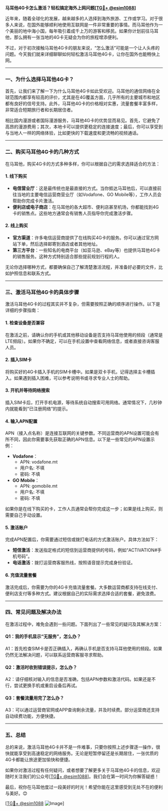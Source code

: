 **马耳他4G卡怎么激活？轻松搞定海外上网问题[[TG💪+ @esim1088](https://t.me/s/esim1088)]**

近年来，随着全球化的发展，越来越多的人选择到海外旅游、工作或学习。对于很多人来说，在国外能够顺利地使用互联网是一件非常重要的事情。而马耳他作为一个美丽的地中海小国，每年吸引着成千上万的游客和移民。如果你计划前往马耳他，那么拥有一张当地的4G卡无疑会为你的旅程增添便利。

不过，对于初次接触马耳他4G卡的朋友来说，“怎么激活”可能是一个让人头疼的问题。今天我们就来详细聊聊如何轻松激活马耳他4G卡，让你在国外也能畅快上网。

---

### 一、为什么选择马耳他4G卡？

首先，让我们来了解一下为什么马耳他4G卡如此受欢迎。马耳他的通信网络在全球范围内都享有较高的评价，尤其是在4G覆盖方面，几乎所有的主要城市和地区都有良好的信号支持。此外，马耳他4G卡的价格相对实惠，流量套餐丰富多样，非常适合短期旅行者和长期居住者。

相比国内漫游或者国际漫游服务，马耳他4G卡的优势显而易见。首先，它避免了高昂的漫游费用；其次，本地卡可以提供更稳定的连接速度；最后，你可以享受到与当地人一样的网络体验，比如更快的下载速度和更流畅的视频通话。

---

### 二、购买马耳他4G卡的几种方式

在马耳他，购买4G卡的方式多种多样，你可以根据自己的需求选择适合的方法：

#### 1. **线下购买**
   - **电信营业厅**：这是最传统也是最直接的方式。当你抵达马耳他后，可以直接前往当地的主要电信运营商营业厅（如Vodafone、GO Mobile等），工作人员会帮助你完成卡片激活。
   - **便利店或电子商店**：在马耳他的各大超市、便利店甚至机场，你都能找到4G卡的销售点。这些地方通常会有销售人员指导你完成激活步骤。

#### 2. **线上购买**
   - **官方渠道**：许多电信运营商提供了在线购买4G卡的服务。你可以通过官方网站下单，然后选择邮寄到酒店或者其他地址。
   - **第三方平台**：一些知名的电商平台（如亚马逊、eBay等）也提供马耳他4G卡的销售服务。这种方式特别适合那些提前规划行程的人。

无论你选择哪种方式，都要确保自己了解清楚激活流程，并准备好必要的文件，比如护照信息和联系方式。

---

### 三、激活马耳他4G卡的具体步骤

激活马耳他4G卡的过程其实并不复杂，但需要按照正确的顺序进行操作。以下是详细的步骤指南：

#### 1. **检查设备是否兼容**
   在激活之前，请确认你的手机或其他移动设备是否支持马耳他使用的频段（通常是LTE频段）。如果你不确定，可以在手机设置中查看网络信息，或者直接咨询客服人员。

#### 2. **插入SIM卡**
   将购买好的4G卡插入手机的SIM卡槽中。如果是双卡手机，记得选择主卡槽插入。如果遇到插入困难，可以参考说明书或寻求专业人士的帮助。

#### 3. **开机并等待网络搜索**
   插入SIM卡后，打开手机电源，等待系统自动搜索可用网络。通常情况下，几秒钟内就能看到“已注册网络”的提示。

#### 4. **输入APN配置**
   APN（接入点名称）是连接互联网的关键参数。不同运营商的APN设置可能会有所不同，因此你需要事先获取正确的APN信息。以下是一些常见的APN设置示例：

   - **Vodafone**：
     - APN: vodafone.mt
     - 用户名: 不填
     - 密码: 不填
   - **GO Mobile**：
     - APN: gomobile.mt
     - 用户名: 不填
     - 密码: 不填

   如果你是在线下购买的卡，工作人员通常会帮你完成这一步；如果是线上购买，则需要自己手动设置。

#### 5. **激活账户**
   完成APN配置后，你需要通过短信或拨打电话的方式激活账户。具体方法如下：
   - **短信激活**：发送指定格式的短信到运营商提供的号码，例如“ACTIVATION#手机号码”。
   - **电话激活**：拨打运营商客服热线，按照语音提示完成身份验证。

#### 6. **充值流量套餐**
   激活完成后，你需要为你的4G卡充值流量套餐。大多数运营商都支持在线支付、便利店支付等多种方式。建议根据自己的实际需求选择合适的套餐，避免浪费。

---

### 四、常见问题及解决办法

在激活过程中，难免会遇到一些问题。下面列出了一些常见的疑问及其解决方案：

#### Q1：我的手机显示“无服务”，怎么办？
   A1：首先检查SIM卡是否正确插入，再确认手机是否支持马耳他使用的频段。如果仍然无法解决问题，可以联系运营商客服寻求帮助。

#### Q2：激活时收到错误提示，怎么办？
   A2：请仔细核对输入的信息是否准确，包括APN参数和激活代码。如果还是不行，尝试更换手机或重启设备后再试。

#### Q3：套餐流量用完了怎么办？
   A3：可以通过运营商官网或APP查询剩余流量，并及时续费。部分运营商还支持自动续费功能，方便快捷。

---

### 五、总结

总的来说，激活马耳他4G卡并不是一件难事，只要你按照上述步骤逐一操作，很快就能享受到高速稳定的网络服务。无论是短暂停留还是长期居住，一张优质的4G卡都能让旅途更加愉快和便捷。

如果你对激活过程有任何疑问，或者想要了解更多关于马耳他4G卡的信息，欢迎随时关注我们的公众号[[TG💪+ @esim1088](https://t.me/s/esim1088)]。我们会在第一时间为你解答疑惑！

最后，祝你在马耳他度过一段美好的时光！希望你能在这里感受到无处不在的便利与美好。😊

[[TG💪+ @esim1088](https://t.me/s/esim1088) ![Image](https://i.postimg.cc/4NQfJmqS/Snipaste-2025-05-13-00-14-12.png)]